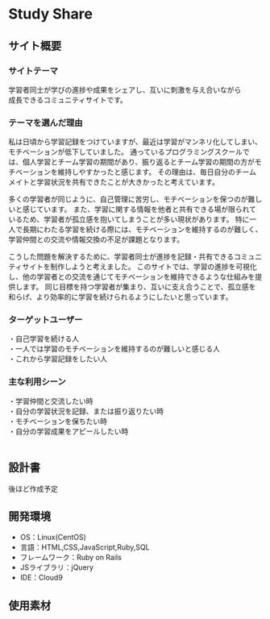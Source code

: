 # Study Share

## サイト概要

### サイトテーマ
学習者同士が学びの進捗や成果をシェアし、互いに刺激を与え合いながら<br>
成長できるコミュニティサイトです。
​
### テーマを選んだ理由
私は日頃から学習記録をつけていますが、最近は学習がマンネリ化してしまい、モチベーションが低下していました。
通っているプログラミングスクールでは、個人学習とチーム学習の期間があり、振り返るとチーム学習の期間の方がモチベーションを維持しやすかったと感じます。
その理由は、毎日自分のチームメイトと学習状況を共有できたことが大きかったと考えています。

多くの学習者が同じように、自己管理に苦労し、モチベーションを保つのが難しいと感じています。
また、学習に関する情報を他者と共有できる場が限られているため、学習者が孤立感を抱いてしまうことが多い現状があります。
特に一人で長期にわたる学習を続ける際には、モチベーションを維持するのが難しく、学習仲間との交流や情報交換の不足が課題となります。

こうした問題を解決するために、学習者同士が進捗を記録・共有できるコミュニティサイトを制作しようと考えました。
このサイトでは、学習の進捗を可視化し、他の学習者との交流を通じてモチベーションを維持できるような仕組みを提供します。
同じ目標を持つ学習者が集まり、互いに支え合うことで、孤立感を和らげ、より効率的に学習を続けられるようにしたいと思っています。

### ターゲットユーザー
・自己学習を続ける人<br>
・一人では学習のモチベーションを維持するのが難しいと感じる人<br>
・これから学習記録をしたい人

### 主な利用シーン
・学習仲間と交流したい時<br>
・自分の学習状況を記録、または振り返りたい時<br>
・モチベーションを保ちたい時<br>
・自分の学習成果をアピールしたい時<br>
​
## 設計書
​後ほど作成予定

## 開発環境
- OS：Linux(CentOS)
- 言語：HTML,CSS,JavaScript,Ruby,SQL
- フレームワーク：Ruby on Rails
- JSライブラリ：jQuery
- IDE：Cloud9
​
## 使用素材
